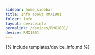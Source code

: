 ```yaml
---
sidebar: home_sidebar
title: Info about RMX1801
folder: info
layout: deviceinfo
permalink: /devices/RMX1801/
device: RMX1801
---
```

{% include templates/device_info.md %}
